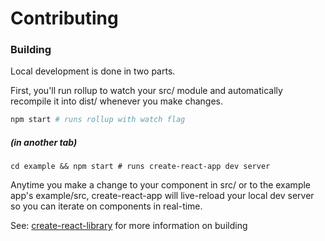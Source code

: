 # Contributing 

### Building

Local development is done in two parts.

First, you'll run rollup to watch your src/ module and automatically recompile it into dist/ whenever you make changes.
```bash
npm start # runs rollup with watch flag 
```
##### (in another tab) 
```
cd example && npm start # runs create-react-app dev server 
```
Anytime you make a change to your component in src/ or to the example app's example/src, create-react-app will live-reload your local dev server so you can iterate on components in real-time.

See: [create-react-library](https://www.npmjs.com/package/create-react-library) for more information on building


